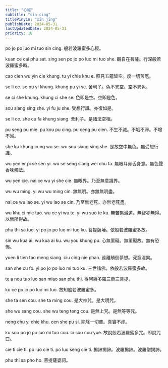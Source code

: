 ```yaml
---
title: "心經"
subtitle: "sin cing"
titlePinyin: "xīn jīng"
publishDate: 2024-05-31
lastUpdatedDate: 2024-05-31
priority: 18
---
```


po jo po luo mi tuo sin cing.
般若波羅蜜多心經。<br/>

kuan ce cai phu sat. sing sen po jo po luo mi tuo she.
觀自在菩薩。行深般若波羅蜜多時。

cao cien wu yin cie khung. tu yi chie khu e.
照見五蘊皆空。度一切苦厄。

se li ce. se pu yi khung. khung pu yi se.
舍利子。色不異空。空不異色。

se ci she khung. khung ci she se.
色即是空。空即是色。

sou siang sing she. yi fu ju she.
受想行識。亦復如是。

se li ce. she cu fa khung siang.
舍利子。是諸法空相。

pu seng pu mie. pu kou pu cing. pu ceng pu cien.
不生不滅。不垢不淨。不增不減。

she ku khung cung wu se. wu sou siang sing she.
是故空中無色。無受想行識。

wu yen er pi se sen yi. wu se seng siang wei chu fa.
無眼耳鼻舌身意。無色聲香味觸法。

wu yen cie. nai ce wu yi she cie.
無眼界。乃至無意識界。

wu wu ming. yi wu wu ming cin.
無無明。亦無無明盡。

nai ce wu lao se. yi wu lao se cin.
乃至無老死。亦無老死盡。

wu khu ci mie tao. wu ce yi wu te. yi wu suo te ku.
無苦集滅道。無智亦無得。以無所得故。

phu thi sa tuo. yi po jo po luo mi tuo ku.
菩提薩埵。依般若波羅蜜多故。

sin wu kua ai. wu kua ai ku. wu you khung pu.
心無罣礙。無罣礙故。無有恐怖。

yuen li tien tao meng siang. ciu cing nie phan.
遠離顛倒夢想。究竟涅槃。

san she cu fo. yi po jo po luo mi tuo ku.
三世諸佛。依般若波羅蜜多故。

te a nou tuo luo san miao san phu thi.
得阿耨多羅三藐三菩提。

ku ce po jo po luo mi tuo.
故知般若波羅蜜多。

she ta sen cou. she ta ming cou.
是大神咒。是大明咒。

she wu sang cou. she wu teng teng cou.
是無上咒。是無等等咒。

neng chu yi chie khu. cen she pu si.
能除一切苦。真實不虛。

ku suo po jo po luo mi tuo cou. ci suo cou yue.
故說般若波羅蜜多咒。即說咒曰。

cie ti cie ti. po luo cie ti. po luo seng cie ti.
揭諦揭諦。波羅揭諦。波羅僧揭諦。

phu thi sa pho ho.
菩提薩婆訶。

